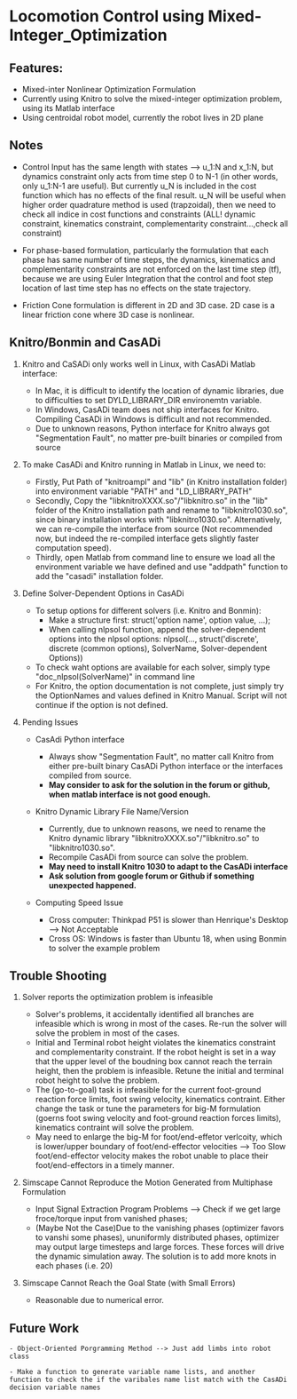# Locomotion Control using Mixed-Integer_Optimization

## Features:

- Mixed-inter Nonlinear Optimization Formulation
- Currently using Knitro to solve the mixed-integer optimization problem, using its Matlab interface
- Using centroidal robot model, currently the robot lives in 2D plane

## Notes

- Control Input has the same length with states --> u_1:N and x_1:N, but dynamics constraint only acts from time step 0 to N-1 (in other words, only u_1:N-1 are useful). But currently u_N is included in the cost function which has no effects of the final result. u_N will be useful when higher order quadrature method is used (trapzoidal), then we need to check all indice in cost functions and constraints (ALL! dynamic constraint, kinematics constraint, complementarity constraint...,check all constraint)

- For phase-based formulation, particularly the formulation that each phase has same number of time steps, the dynamics, kinematics and complementarity constraints are not enforced on the last time step (tf), because we are using Euler Integration that the control and foot step location of last time step has no effects on the state trajectory.

- Friction Cone formulation is different in 2D and 3D case. 2D case is a linear friction cone where 3D case is nonlinear.


## Knitro/Bonmin and CasADi

1. Knitro and CaSADi only works well in Linux, with CasADi Matlab interface:
    - In Mac, it is difficult to identify the location of dynamic libraries, due to difficulties to set DYLD_LIBRARY_DIR environemtn variable.
    - In Windows, CasADi team does not ship interfaces for Knitro. Compiling CasADi in Windows is difficult and not recommended.
    - Due to unknown reasons, Python interface for Knitro always got "Segmentation Fault", no matter pre-built binaries or compiled from source

2. To make CasADi and Knitro running in Matlab in Linux, we need to:
    - Firstly, Put Path of "knitroampl" and "lib" (in Knitro installation folder) into environment variable "PATH" and "LD_LIBRARY_PATH"
    - Secondly, Copy the "libknitroXXXX.so"/"libknitro.so" in the "lib" folder of the Knitro installation path and rename to "libknitro1030.so", since binary installation works with "libknitro1030.so". Alternatively, we can re-compile the interface from source (Not recommended now, but indeed the re-compiled interface gets slightly faster computation speed).
    - Thirdly, open Matlab from command line to ensure we load all the environment variable we have defined and use "addpath" function to add the "casadi" installation folder.

3. Define Solver-Dependent Options in CasADi
    - To setup options for different solvers (i.e. Knitro and Bonmin):
        - Make a structure first: struct('option name', option value, ...);
        - When calling nlpsol function, append the solver-dependent options into the nlpsol options: nlpsol(..., struct('discrete', discrete (common options), SolverName, Solver-dependent Options))
    - To check waht options are available for each solver, simply type "doc_nlpsol(SolverName)" in command line
    - For Knitro, the option documentation is not complete, just simply try the OptionNames and values defined in Knitro Manual. Script will not continue if the option is not defined.

3. Pending Issues

    - CasAdi Python interface
        - Always show "Segmentation Fault", no matter call Knitro from either pre-built binary CasADi Python interface or the interfaces compiled from source. 
        - **May consider to ask for the solution in the forum or github, when matlab interface is not good enough.**
    
    - Knitro Dynamic Library File Name/Version
        - Currently, due to unknown reasons, we need to rename the Knitro dynamic library "libknitroXXXX.so"/"libknitro.so" to "libknitro1030.so".
        - Recompile CasADi from source can solve the problem.
        - **May need to install Knitro 1030 to adapt to the CasADi interface**
        - **Ask solution from google forum or Github if something unexpected happened.**

    - Computing Speed Issue
        - Cross computer: Thinkpad P51 is slower than Henrique's Desktop --> Not Acceptable
        - Cross OS: Windows is faster than Ubuntu 18, when using Bonmin to solver the example problem

## Trouble Shooting

1. Solver reports the optimization problem is infeasible

    - Solver's problems, it accidentally identified all branches are infeasible which is wrong in most of the cases. Re-run the solver will solve the problem in most of the cases.
    - Initial and Terminal robot height violates the kinematics constraint and complementarity constraint. If the robot height is set in a way that the upper level of the   boudning box cannot reach the terrain height, then the problem is infeasible. Retune the initial and terminal robot height to solve the problem.
    - The (go-to-goal) task is infeasible for the current foot-ground reaction force limits, foot swing velocity, kinematics contraint. Either change the task or tune the parameters for big-M formulation (goerns foot swing velocity and foot-ground reaction forces limits), kinematics contraint will solve the problem. 
    - May need to enlarge the big-M for foot/end-effetor verlcoity, which is lower/upper boundary of foot/end-effector velocities --> Too Slow foot/end-effector velocity makes the robot unable to place their foot/end-effectors in a timely manner.

2. Simscape Cannot Reproduce the Motion Generated from Multiphase Formulation

    - Input Signal Extraction Program Problems --> Check if we get large froce/torque input from vanished phases;
    - (Maybe Not the Case)Due to the vanishing phases (optimizer favors to vanshi some phases), ununiformly distributed phases, optimizer may output large timesteps and large forces. These forces will drive the dynamic simulation away. The solution is to add more knots in each phases (i.e. 20)

3. Simscape Cannot Reach the Goal State (with Small Errors)

    - Reasonable due to numerical error.

## Future Work

    - Object-Oriented Porgramming Method --> Just add limbs into robot class

    - Make a function to generate variable name lists, and another function to check the if the varibales name list match with the CasADi decision variable names


